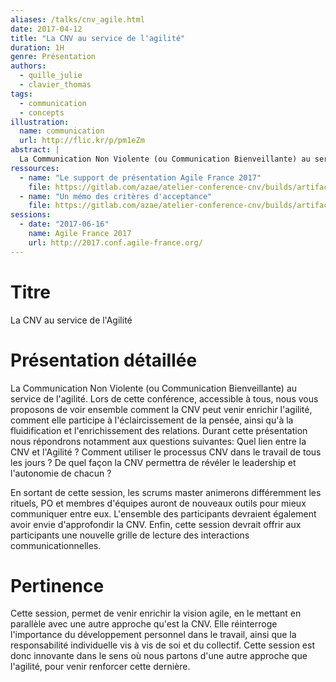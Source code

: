 ```yaml
---
aliases: /talks/cnv_agile.html
date: 2017-04-12
title: "La CNV au service de l'agilité"
duration: 1H
genre: Présentation
authors:
  - quille_julie
  - clavier_thomas
tags:
  - communication
  - concepts
illustration:
  name: communication
  url: http://flic.kr/p/pm1eZm
abstract: |
  La Communication Non Violente (ou Communication Bienveillante) au service de l'agilité. Lors de cette conférence, accessible à tous, nous vous proposons de voir ensemble comment la CNV peut venir enrichir l'agilité, comment elle participe à l'éclaircissement de la pensée, ainsi qu'à la fluidification et l'enrichissement des relations.
ressources:
  - name: "Le support de présentation Agile France 2017"
    file: https://gitlab.com/azae/atelier-conference-cnv/builds/artifacts/master/file/2017agileFrance.pdf?job=compile_pdf
  - name: "Un mémo des critères d'acceptance"
    file: https://gitlab.com/azae/atelier-conference-cnv/builds/artifacts/master/file/criteresAcceptance.pdf?job=compile_pdf
sessions:
  - date: "2017-06-16"
    name: Agile France 2017
    url: http://2017.conf.agile-france.org/
---
```


# Titre

La CNV au service de l'Agilité

# Présentation détaillée

La Communication Non Violente (ou Communication Bienveillante) au service de l'agilité. Lors de cette conférence, accessible à tous, nous vous proposons de voir ensemble comment la CNV peut venir enrichir l'agilité, comment elle participe à l'éclaircissement de la pensée, ainsi qu'à la fluidification et l'enrichissement des relations.
Durant cette présentation nous répondrons notamment aux questions suivantes: Quel lien entre la CNV et l'Agilité ? Comment utiliser le processus CNV dans le travail de tous les jours ? De quel façon la CNV permettra de révéler le leadership et l'autonomie de chacun ?

En sortant de cette session, les scrums master animerons différemment les rituels, PO et membres d'équipes auront de nouveaux outils pour mieux communiquer entre eux. L'ensemble des participants devraient également avoir envie d'approfondir la CNV. Enfin, cette session devrait offrir aux participants une nouvelle grille de lecture des interactions communicationnelles.

# Pertinence

Cette session, permet de venir enrichir la vision agile, en le mettant en parallèle avec une autre approche qu'est la CNV. Elle réinterroge l'importance du développement personnel dans le travail, ainsi que la responsabilité individuelle vis à vis de soi et du collectif.
Cette session est donc innovante dans le sens où nous partons d'une autre approche que l'agilité, pour venir renforcer cette dernière.
